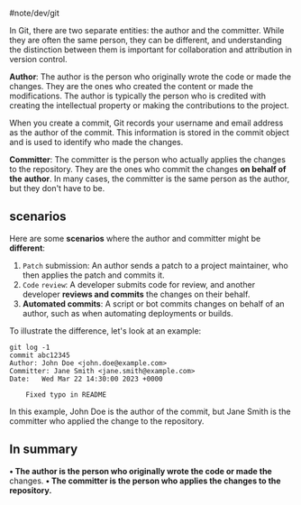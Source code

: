 #note/dev/git

 In Git, there are two separate entities: the author and the committer. While
  they are often the same person, they can be different, and understanding the
  distinction between them is important for collaboration and attribution in
  version control.

  **Author**: The author is the person who originally wrote the code or made the
  changes. They are the ones who created the content or made the
  modifications. The author is typically the person who is credited with
  creating the intellectual property or making the contributions to the
  project.

 When you create a commit, Git records your username and email address as the
  author of the commit. This information is stored in the commit object and is
  used to identify who made the changes.

**Committer**: The committer is the person who actually applies the changes to
  the repository. They are the ones who commit the changes **on behalf of the**
  **author**. In many cases, the committer is the same person as the author, but
  they don't have to be.
## scenarios

  Here are some **scenarios** where the author and committer might be **different**:

  1. `Patch` submission: An author sends a patch to a project maintainer, who
  then applies the patch and commits it.
  2. `Code` `review`: A developer submits code for review, and another developer
  **reviews and commits** the changes on their behalf.
  3. **Automated commits**: A script or bot commits changes on behalf of an
  author, such as when automating deployments or builds.

  To illustrate the difference, let's look at an example:

    git log -1
    commit abc12345
    Author: John Doe <john.doe@example.com>
    Committer: Jane Smith <jane.smith@example.com>
    Date:   Wed Mar 22 14:30:00 2023 +0000

        Fixed typo in README

  In this example, John Doe is the author of the commit, but Jane Smith is the
  committer who applied the change to the repository.

## In summary

  **• The author is the person who originally wrote the code or made the**
  changes.
  **• The committer is the person who applies the changes to the repository.**